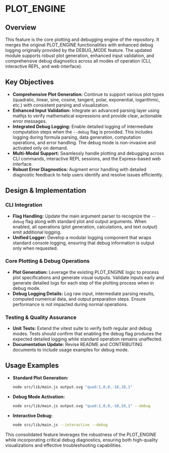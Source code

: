 # PLOT_ENGINE

## Overview
This feature is the core plotting and debugging engine of the repository. It merges the original PLOT_ENGINE functionalities with enhanced debug logging originally provided by the DEBUG_MODE feature. The updated module supports robust plot generation, enhanced input validation, and comprehensive debug diagnostics across all modes of operation (CLI, interactive REPL, and web interface).

## Key Objectives
- **Comprehensive Plot Generation:** Continue to support various plot types (quadratic, linear, sine, cosine, tangent, polar, exponential, logarithmic, etc.) with consistent parsing and visualization.
- **Enhanced Input Validation:** Integrate an advanced parsing layer using mathjs to verify mathematical expressions and provide clear, actionable error messages.
- **Integrated Debug Logging:** Enable detailed logging of intermediate computation steps when the `--debug` flag is provided. This includes logging during formula parsing, data generation, computation operations, and error handling. The debug mode is non-invasive and activated only on demand.
- **Multi-Modal Support:** Seamlessly handle plotting and debugging across CLI commands, interactive REPL sessions, and the Express-based web interface.
- **Robust Error Diagnostics:** Augment error handling with detailed diagnostic feedback to help users identify and resolve issues efficiently.

## Design & Implementation
### CLI Integration
- **Flag Handling:** Update the main argument parser to recognize the `--debug` flag along with standard plot and output arguments. When enabled, all operations (plot generation, calculations, and text output) emit additional logging.
- **Unified Logger:** Develop a modular logging component that wraps standard console logging, ensuring that debug information is output only when requested.

### Core Plotting & Debug Operations
- **Plot Generation:** Leverage the existing PLOT_ENGINE logic to process plot specifications and generate visual outputs. Validate inputs early and generate detailed logs for each step of the plotting process when in debug mode.
- **Debug Logging Details:** Log raw input, intermediate parsing results, computed numerical data, and output preparation steps. Ensure performance is not impacted during normal operations.

### Testing & Quality Assurance
- **Unit Tests:** Extend the vitest suite to verify both regular and debug modes. Tests should confirm that enabling the debug flag produces the expected detailed logging while standard operation remains unaffected.
- **Documentation Update:** Revise README and CONTRIBUTING documents to include usage examples for debug mode.

## Usage Examples
- **Standard Plot Generation:**
  ```bash
  node src/lib/main.js output.svg "quad:1,0,0,-10,10,1"
  ```
- **Debug Mode Activation:**
  ```bash
  node src/lib/main.js output.svg "quad:1,0,0,-10,10,1" --debug
  ```
- **Interactive Debug:**
  ```bash
  node src/lib/main.js --interactive --debug
  ```

This consolidated feature leverages the robustness of the PLOT_ENGINE while incorporating critical debug diagnostics, ensuring both high-quality visualizations and effective troubleshooting capabilities.
